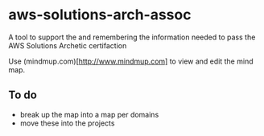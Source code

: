 # aws-solutions-arch-assoc
A tool to support the and remembering the information needed to pass the AWS Solutions Archetic certifaction

Use (mindmup.com)[http://www.mindmup.com] to view and edit the mind map.

## To do
* break up the map into a map per domains
* move these into the projects
